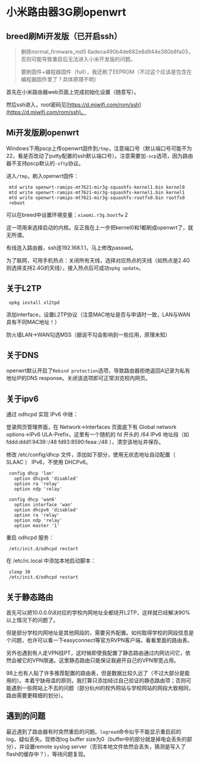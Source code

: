 # 小米路由器3G刷openwrt

## breed刷Mi开发版（已开启ssh）

> 删除normal\_firmware\_md5 6adeca490b4de682e8d944e380b8fa03，否则可能导致重启后无法进入小米开发版的问题。
>
> 要刷固件+编程器固件（full），我还刷了EEPROM（不过这个应该是包含在编程器固件里了？具体原理不明）

首先在小米路由器web页面上完成初始化设置（随意写）。

然后ssh进入，root密码见[https://d.miwifi.com/rom/ssh](https://d.miwifi.com/rom/ssh)。

## Mi开发版刷openwrt

Windows下用pscp上传openwrt固件到`/tmp`，注意端口号（默认端口号可能不为22，看是否改动了putty配置的ssh默认端口号）。注意需要加`-scp`选项，因为路由器不支持pscp默认的`-sftp`协议。

进入`/tmp`，刷入openwrt固件：

```text
 mtd write openwrt-ramips-mt7621-mir3g-squashfs-kernel1.bin kernel0
 mtd write openwrt-ramips-mt7621-mir3g-squashfs-kernel1.bin kernel1
 mtd write openwrt-ramips-mt7621-mir3g-squashfs-rootfs0.bin rootfs0
 reboot
```



可以在breed中设置环境变量：`xiaomi.r3g.bootfw` 2

这一项用来选择启动的内核。反正我在上一步把kernel0和1都刷成openwrt了，就无所谓。



有线连入路由器，ssh连192.168.1.1，马上修改passwd。

为了联网，可用手机热点：关闭所有天线，选择对应热点的天线（如热点是2.4G则选择支持2.4G的天线），接入热点后可成功`opkg update`。

## 关于L2TP

```text
 opkg install xl2tpd
```

添加interface，设置L2TP协议（注意MAC地址是否与申请时一致，LAN与WAN具有不同MAC地址！）

防火墙LAN-&gt;WAN勾选MSS（据说不勾会影响到一些应用，原理未知）

## 关于DNS

openwrt默认开启了`Rebind protection`选项，导致路由器拒绝返回A记录为私有地址IP的DNS response。关闭该选项即可正常浏览校内网页。

## 关于ipv6

通过 odhcpd 实现 IPv6 中继：

登录网页管理界面，在 Network-&gt;Interfaces 页面底下有 Global network options-&gt;IPv6 ULA-Prefix，这里有一个随机的 fd 开头的 /64 IPv6 地址段（如 fddd:ddd1:9439::/48 fd93:8590:feaa::/48 ），清空该地址并保存。

修改 /etc/config/dhcp 文件，添加如下部分，使用无状态地址自动配置（ SLAAC ） IPv6，不使用 DHCPv6。

```text
 config dhcp 'lan'
   option dhcpv6 'disabled'
   option ra 'relay'
   option ndp 'relay'
 
 config dhcp 'wan6'
   option interface 'wan'
   option dhcpv6 'disabled'
   option ra 'relay'
   option ndp 'relay'
   option master '1'
```

重启 odhcpd 服务：

```text
 /etc/init.d/odhcpd restart
```

在 /etc/rc.local 中添加本地启动脚本：

```text
 sleep 30
 /etc/init.d/odhcpd restart
```

## 关于静态路由

首先可以把10.0.0.0\8对应的学校内网地址全都绕开L2TP，这样就已经解决90%以上情况下的问题了。

但是部分学校内网地址是其他网段的，需要另外配置。如何取得学校的网段信息是个问题，也许可以看一下easyconnect等官方RVPN客户端，看看里面的路由表。

另外也遇到有人走VPN挂PT，这时候即使我配置了静态路由通过内网访问它，依然会被它的VPN限速。这里静态路由只能保证我避开自己的VPN带宽占用。

98上也有人贴了许多推荐配置的路由表，但是数据比较久远了（不过大部分是能用的）。本着宁缺毋滥的原则，我打算只添加经过自己验证的静态路由项；否则可能遇到一些网站上不去的问题（部分杭州的校外网站与学校网站的网段大致相同，路由需要更精细的划分）。

## 遇到的问题

最近遇到了路由器有时突然重启的问题。`logread`命令似乎不能显示重启前的log，疑似丢失。现修改log buffer size为0（buffer中的部分就是掉电会丢失的部分），并设置remote syslog server（否则本地文件依然会丢失，猜测是写入了flash的缓存中？），等待问题复现。

